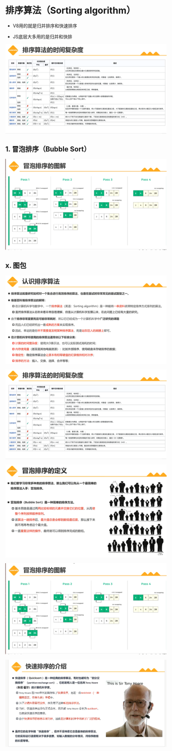 # 排序算法（Sorting algorithm）

+ V8用的就是归并排序和快速排序

+ JS底层大多用的是归并和快排

 ![image-20230719121634529](排序算法.assets/image-20230719121634529.png)

## 1. 冒泡排序（Bubble Sort）

![image-20230720174404660](排序算法.assets/image-20230720174404660.png)











## x. 图包

![image-20230719120105436](排序算法.assets/image-20230719120105436.png)

![image-20230719121634529](排序算法.assets/image-20230719121634529.png)

![image-20230719180941446](排序算法.assets/image-20230719180941446.png)

![image-20230720174404660](排序算法.assets/image-20230720174404660.png)















![image-20230719115954027](排序算法.assets/image-20230719115954027.png)